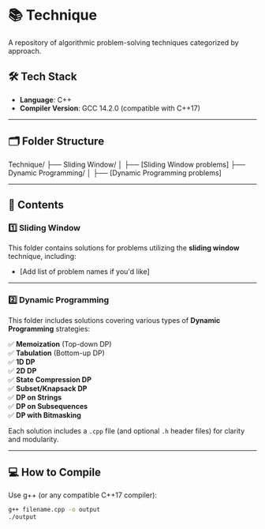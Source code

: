 # 📚 Technique

A repository of algorithmic problem-solving techniques categorized by approach.

## 🛠️ Tech Stack

- **Language**: C++
- **Compiler Version**: GCC 14.2.0 (compatible with C++17)

---

## 🗂️ Folder Structure

Technique/
├── Sliding Window/
│ ├── [Sliding Window problems]
├── Dynamic Programming/
│ ├── [Dynamic Programming problems]



---

## 🚀 Contents

### 1️⃣ Sliding Window

This folder contains solutions for problems utilizing the **sliding window** technique, including:

- [Add list of problem names if you'd like]

---

### 2️⃣ Dynamic Programming

This folder includes solutions covering various types of **Dynamic Programming** strategies:

✅ **Memoization** (Top-down DP)  
✅ **Tabulation** (Bottom-up DP)  
✅ **1D DP**  
✅ **2D DP**  
✅ **State Compression DP**  
✅ **Subset/Knapsack DP**  
✅ **DP on Strings**  
✅ **DP on Subsequences**  
✅ **DP with Bitmasking**

Each solution includes a `.cpp` file (and optional `.h` header files) for clarity and modularity.

---

## 💻 How to Compile

Use g++ (or any compatible C++17 compiler):

```bash
g++ filename.cpp -o output
./output

